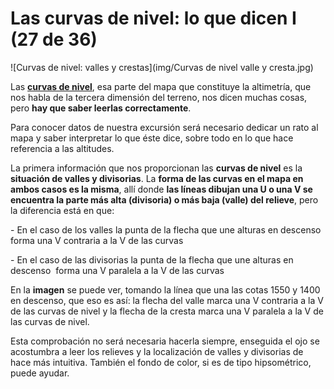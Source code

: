 # Las curvas de nivel: lo que dicen I (27 de 36)

![Curvas de nivel: valles y crestas](img/Curvas de nivel valle y cresta.jpg)

Las [**curvas de nivel**](http://es.wikipedia.org/wiki/Curva_de_nivel "Curvas de nivel en Wikipedia"), esa parte del mapa que constituye la altimetría, que nos habla de la tercera dimensión del terreno, nos dicen muchas cosas, pero **hay que saber leerlas correctamente**.

Para conocer datos de nuestra excursión será necesario dedicar un rato al mapa y saber interpretar lo que éste dice, sobre todo en lo que hace referencia a las altitudes.

La primera información que nos proporcionan las **curvas de nivel** es la **situación de valles y divisorias**. La **forma de las curvas en el mapa en ambos casos es la misma**, allí donde **las líneas dibujan una U o una V se encuentra la parte más alta (divisoria) o más baja (valle) del relieve**, pero la diferencia está en que:

\- En el caso de los valles la punta de la flecha que une alturas en descenso forma una V contraria a la V de las curvas

\- En el caso de las divisorias la punta de la flecha que une alturas en descenso  forma una V paralela a la V de las curvas

En la **imagen** se puede ver, tomando la línea que una las cotas 1550 y 1400 en descenso, que eso es así: la flecha del valle marca una V contraria a la V de las curvas de nivel y la flecha de la cresta marca una V paralela a la V de las curvas de nivel.  

Esta comprobación no será necesaria hacerla siempre, enseguida el ojo se acostumbra a leer los relieves y la localización de valles y divisorias de hace más intuitiva. También el fondo de color, si es de tipo hipsométrico, puede ayudar.


